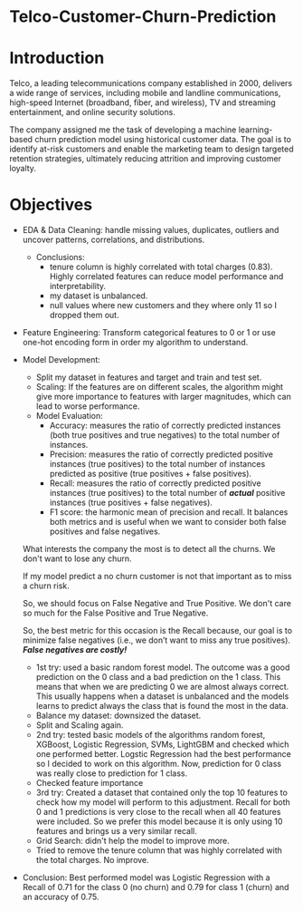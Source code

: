 # Telco-Customer-Churn-Prediction

# Introduction

Telco, a leading telecommunications company established in 2000, delivers a wide range of services, including mobile and landline communications, high-speed Internet (broadband, fiber, and wireless), TV and streaming entertainment, and online security solutions.

The company assigned me the task of developing a machine learning-based churn prediction model using historical customer data. The goal is to identify at-risk customers and enable the marketing team to design targeted retention strategies, ultimately reducing attrition and improving customer loyalty.

# Objectives

- EDA & Data Cleaning: handle missing values, duplicates, outliers and uncover patterns, correlations, and distributions.
	- Conclusions: 
		- tenure column is highly correlated with total charges (0.83). Highly correlated features can reduce model performance and interpretability.
		- my dataset is unbalanced.
		- null values where new customers and they where only 11 so I dropped them out.


- Feature Engineering: Transform categorical features to 0 or 1 or use one-hot encoding form in order my algorithm to understand.

- Model Development: 
	- Split my dataset in features and target and train and test set.
	- Scaling: If the features are on different scales, the algorithm might give more importance to features with larger magnitudes, which can lead to worse performance.
	- Model Evaluation: 
		- Accuracy: measures the ratio of correctly predicted instances (both true positives and true negatives) to the total number of instances.
		- Precision: measures the ratio of correctly predicted positive instances (true positives) to the total number of instances predicted as positive (true positives + false positives).
		- Recall: measures the ratio of correctly predicted positive instances (true positives) to the total number of ***actual*** positive instances (true positives + false negatives).
		- F1 score: the harmonic mean of precision and recall. It balances both metrics and is useful when we want to consider both false positives and false negatives.

	What interests the company the most is to detect all the churns. We don't want to lose any churn. 

	If my model predict a no churn customer is not that important as to miss a churn risk. 

	So, we should focus on False Negative and True Positive. We don't care so much for the False Positive and True Negative. 

	So, the best metric for this occasion is the Recall because, our goal is to minimize false negatives (i.e., we don’t want to miss any true positives). ***False negatives are costly!***
	
	- 1st try: used a basic random forest model. The outcome was a good prediction on the 0 class and a bad prediction on the 1 class. This means that when we are predicting 0 we are almost always correct. This usually happens when a dataset is unbalanced and the models learns to predict always the class that is found the most in the data. 
	- Balance my dataset: downsized the dataset.
	- Split and Scaling again.
	- 2nd try: tested basic models of the algorithms random forest, XGBoost, Logistic Regression, SVMs, LightGBM and checked which one performed better. Logstic Regression had the best performance so I decided to work on this algorithm.  Now, prediction for 0 class was really close to prediction for 1 class.
	- Checked feature importance
	- 3rd try: Created a dataset that contained only the top 10 features to check how my model will perform to this adjustment. Recall for both 0 and 1 predictions is very close to the recall when all 40 features were included. So we prefer this model because it is only using 10 features and brings us a very similar recall.
	- Grid Search: didn't help the model to improve more.
	- Tried to remove the tenure column that was highly correlated with the total charges. No improve.

- Conclusion: Best performed model was Logistic Regression with a Recall of 0.71 for the class 0 (no churn) and 0.79 for class 1 (churn) and an accuracy of 0.75.


